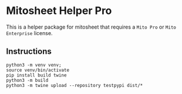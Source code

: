 # Mitosheet Helper Pro

This is a helper package for mitosheet that requires a `Mito Pro` or `Mito Enterprise` license.

## Instructions

```
python3 -m venv venv;
source venv/bin/activate
pip install build twine
python3 -m build
python3 -m twine upload --repository testpypi dist/*
```